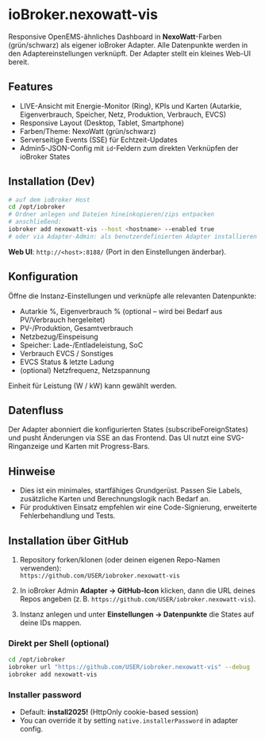 
# ioBroker.nexowatt-vis

Responsive OpenEMS-ähnliches Dashboard in **NexoWatt**-Farben (grün/schwarz) als eigener ioBroker Adapter.
Alle Datenpunkte werden in den Adaptereinstellungen verknüpft. Der Adapter stellt ein kleines Web-UI bereit.

## Features
- LIVE-Ansicht mit Energie-Monitor (Ring), KPIs und Karten (Autarkie, Eigenverbrauch, Speicher, Netz, Produktion, Verbrauch, EVCS)
- Responsive Layout (Desktop, Tablet, Smartphone)
- Farben/Theme: NexoWatt (grün/schwarz)
- Serverseitige Events (SSE) für Echtzeit-Updates
- Admin5-JSON-Config mit `id`-Feldern zum direkten Verknüpfen der ioBroker States

## Installation (Dev)
```bash
# auf dem ioBroker Host
cd /opt/iobroker
# Ordner anlegen und Dateien hineinkopieren/zips entpacken
# anschließend:
iobroker add nexowatt-vis --host <hostname> --enabled true
# oder via Adapter-Admin: als benutzerdefinierten Adapter installieren
```

**Web UI**: `http://<host>:8188/` (Port in den Einstellungen änderbar).

## Konfiguration
Öffne die Instanz-Einstellungen und verknüpfe alle relevanten Datenpunkte:
- Autarkie %, Eigenverbrauch % (optional – wird bei Bedarf aus PV/Verbrauch hergeleitet)
- PV-/Produktion, Gesamtverbrauch
- Netzbezug/Einspeisung
- Speicher: Lade-/Entladeleistung, SoC
- Verbrauch EVCS / Sonstiges
- EVCS Status & letzte Ladung
- (optional) Netzfrequenz, Netzspannung

Einheit für Leistung (W / kW) kann gewählt werden.

## Datenfluss
Der Adapter abonniert die konfigurierten States (subscribeForeignStates) und pusht Änderungen via SSE an das Frontend.
Das UI nutzt eine SVG-Ringanzeige und Karten mit Progress-Bars.

## Hinweise
- Dies ist ein minimales, startfähiges Grundgerüst. Passen Sie Labels, zusätzliche Karten und Berechnungslogik nach Bedarf an.
- Für produktiven Einsatz empfehlen wir eine Code-Signierung, erweiterte Fehlerbehandlung und Tests.


## Installation über GitHub

1. Repository forken/klonen (oder deinen eigenen Repo-Namen verwenden):  
   `https://github.com/USER/iobroker.nexowatt-vis`

2. In ioBroker Admin **Adapter → GitHub-Icon** klicken, dann die URL deines Repos angeben
   (z. B. `https://github.com/USER/iobroker.nexowatt-vis`).

3. Instanz anlegen und unter **Einstellungen → Datenpunkte** die States auf deine IDs mappen.

### Direkt per Shell (optional)
```bash
cd /opt/iobroker
iobroker url "https://github.com/USER/iobroker.nexowatt-vis" --debug
iobroker add nexowatt-vis
```


### Installer password
- Default: **install2025!** (HttpOnly cookie-based session)
- You can override it by setting `native.installerPassword` in adapter config.
